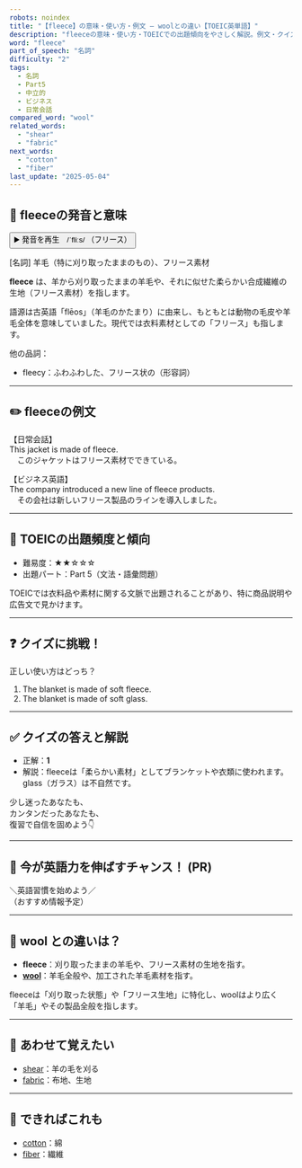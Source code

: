 ```yaml
---
robots: noindex
title: "【fleece】の意味・使い方・例文 ― woolとの違い【TOEIC英単語】"
description: "fleeceの意味・使い方・TOEICでの出題傾向をやさしく解説。例文・クイズ付きでwoolとの違いもわかりやすく学べます。"
word: "fleece"
part_of_speech: "名詞"
difficulty: "2"
tags:
  - 名詞
  - Part5
  - 中立的
  - ビジネス
  - 日常会話
compared_word: "wool"
related_words:
  - "shear"
  - "fabric"
next_words:
  - "cotton"
  - "fiber"
last_update: "2025-05-04"
---
```


## 🔰 fleeceの発音と意味

<button class="play-audio" onclick="playTTS('fleece')">
  <span class="play-audio-main">
    ▶️ 発音を再生　/ˈfliːs/
  </span>
  <span class="play-audio-sub">
    （フリース）
  </span>
</button>

[名詞] 羊毛（特に刈り取ったままのもの）、フリース素材

**fleece** は、羊から刈り取ったままの羊毛や、それに似せた柔らかい合成繊維の生地（フリース素材）を指します。

語源は古英語「flēos」（羊毛のかたまり）に由来し、もともとは動物の毛皮や羊毛全体を意味していました。現代では衣料素材としての「フリース」も指します。

他の品詞：  
- fleecy：ふわふわした、フリース状の（形容詞）

---

## ✏️ fleeceの例文

【日常会話】  
This jacket is made of fleece.  
　このジャケットはフリース素材でできている。

【ビジネス英語】  
The company introduced a new line of fleece products.  
　その会社は新しいフリース製品のラインを導入しました。

---

## 🎯 TOEICの出題頻度と傾向

- 難易度：★★☆☆☆
- 出題パート：Part 5（文法・語彙問題）

TOEICでは衣料品や素材に関する文脈で出題されることがあり、特に商品説明や広告文で見かけます。

---

## ❓ クイズに挑戦！

正しい使い方はどっち？

1. The blanket is made of soft fleece.  
2. The blanket is made of soft glass.

---

## ✅ クイズの答えと解説

- 正解：**1**
- 解説：fleeceは「柔らかい素材」としてブランケットや衣類に使われます。glass（ガラス）は不自然です。

少し迷ったあなたも、  
カンタンだったあなたも、  
復習で自信を固めよう👇️

---

## 🚀 今が英語力を伸ばすチャンス！ (PR)

<div class="info-center">
＼英語習慣を始めよう／<br>  
（おすすめ情報予定）
</div>

---

## 🤔  wool との違いは？

- **fleece**：刈り取ったままの羊毛や、フリース素材の生地を指す。
- **[wool](/word/wool)**：羊毛全般や、加工された羊毛素材を指す。

fleeceは「刈り取った状態」や「フリース生地」に特化し、woolはより広く「羊毛」やその製品全般を指します。

---

## 🧩 あわせて覚えたい

- [shear](/word/shear)：羊の毛を刈る
- [fabric](/word/fabric)：布地、生地

---

## 📖 できればこれも

- [cotton](/word/cotton)：綿
- [fiber](/word/fiber)：繊維

<!-- cvid: aid11_bid13 -->
